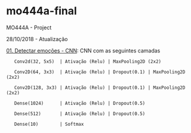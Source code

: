 # mo444a-final
MO444A - Project

28/10/2018 - Atualização

[01. Detectar emoções - CNN](01.%20Projeto%20-%20Detectar%20emoções%20-%20CNN.ipynb): CNN com as seguintes camadas 
    
       Conv2d(32, 5x5)  | Ativação (Relu) | MaxPooling2D (2x2)
       
       Conv2D(64, 3x3)  | Ativação (Relu) | Dropout(0.1) | MaxPooling2D (2x2)
       
       Conv2D(128, 3x3) | Ativação (Relu) | Dropout(0.1) | MaxPooling2D (2x2)
       
       Dense(1024)      | Ativação (Relu) | Dropout(0.5)
       
       Dense(512)       | Ativação (Relu) | Dropout(0.5)
       
       Dense(10)        | Softmax
